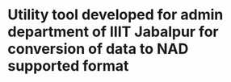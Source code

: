 # Utility tool developed for admin department of IIIT Jabalpur for conversion of data to NAD supported format
